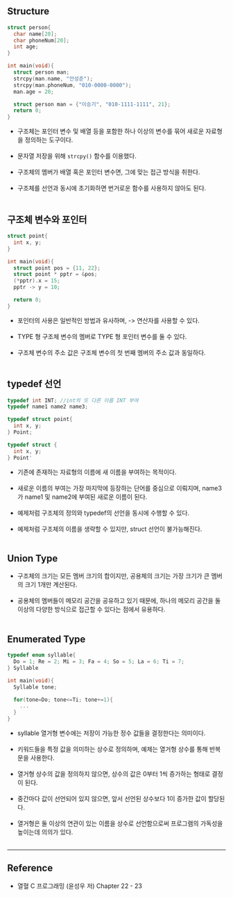 Structure
---------

```c
struct person{
  char name[20];
  char phoneNum[20];
  int age;
}

int main(void){
  struct person man;
  strcpy(man.name, "안성준");
  strcpy(man.phoneNum, "010-0000-0000");
  man.age = 20;

  struct person man = {"이승기", "010-1111-1111", 21};
  return 0;
}
```

-	구조체는 포인터 변수 및 배열 등을 포함한 하나 이상의 변수를 묶어 새로운 자료형을 정의하는 도구이다.<br><br>
-	문자열 저장을 위해 `strcpy()` 함수를 이용했다.<br><br>
-	구조체의 멤버가 배열 혹은 포인터 변수면, 그에 맞는 접근 방식을 취한다.<br><br>
-	구조체를 선언과 동시에 초기화하면 번거로운 함수를 사용하지 않아도 된다.<br><br>

구조체 변수와 포인터
--------------------

```c
struct point{
  int x, y;
}

int main(void){
  struct point pos = {11, 22};
  struct point * pptr = &pos;
  (*pptr).x = 15;
  pptr -> y = 10;

  return 0;
}
```

-	포인터의 사용은 일반적인 방법과 유사하며, -> 연산자를 사용할 수 있다.<br><br>
-	TYPE 형 구조체 변수의 멤버로 TYPE 형 포인터 변수를 둘 수 있다.<br><br>
-	구조체 변수의 주소 값은 구조체 변수의 첫 번째 멤버의 주소 값과 동일하다.<br><br>

typedef 선언
------------

```c
typedef int INT; //int의 또 다른 이름 INT 부여
typedef name1 name2 name3;

typedef struct point{
  int x, y;
} Point;

typedef struct {
  int x, y;
} Point'
```

-	기존에 존재하는 자료형의 이름에 새 이름을 부여하는 목적이다.<br><br>
-	새로운 이름의 부여는 가장 마지막에 등장하는 단어를 중심으로 이뤄지며, name3가 name1 및 name2에 부여된 새로운 이름이 된다.<br><br>
-	예제처럼 구조체의 정의와 typedef의 선언을 동시에 수행할 수 있다.<br><br>
-	예제처럼 구조체의 이름을 생략할 수 있지만, struct 선언이 불가능해진다.<br><br>

Union Type<br>
--------------

-	구조체의 크기는 모든 멤버 크기의 합이지만, 공용체의 크기는 가장 크기가 큰 멤버의 크기 1개만 계산된다.<br><br>
-	공용체의 멤버들이 메모리 공간을 공유하고 있기 때문에, 하나의 메모리 공간을 둘 이상의 다양한 방식으로 접근할 수 있다는 점에서 유용하다.<br><br>

Enumerated Type
---------------

```c
typedef enum syllable{
  Do = 1; Re = 2; Mi = 3; Fa = 4; So = 5; La = 6; Ti = 7;
} Syllable

int main(void){
  Syllable tone;

  for(tone=Do; tone<=Ti; tone+=1){
    ...
  }
}
```

-	syllable 열거형 변수에는 저장이 가능한 정수 값들을 결정한다는 의미이다.<br><br>
-	키워드들을 특정 값을 의미하는 상수로 정의하며, 예제는 열거형 상수를 통해 반복문을 사용한다.<br><br>
-	열거형 상수의 값을 정의하지 않으면, 상수의 값은 0부터 1씩 증가하는 형태로 결정이 된다.<br><br>
-	중간마다 값이 선언되어 있지 않으면, 앞서 선언된 상수보다 1이 증가한 값이 할당된다.<br><br>
-	열거형은 둘 이상의 연관이 있는 이름을 상수로 선언함으로써 프로그램의 가독성을 높이는데 의의가 있다.<br><br>

---

Reference
---------

-	열혈 C 프로그래밍 (윤성우 저) Chapter 22 - 23
